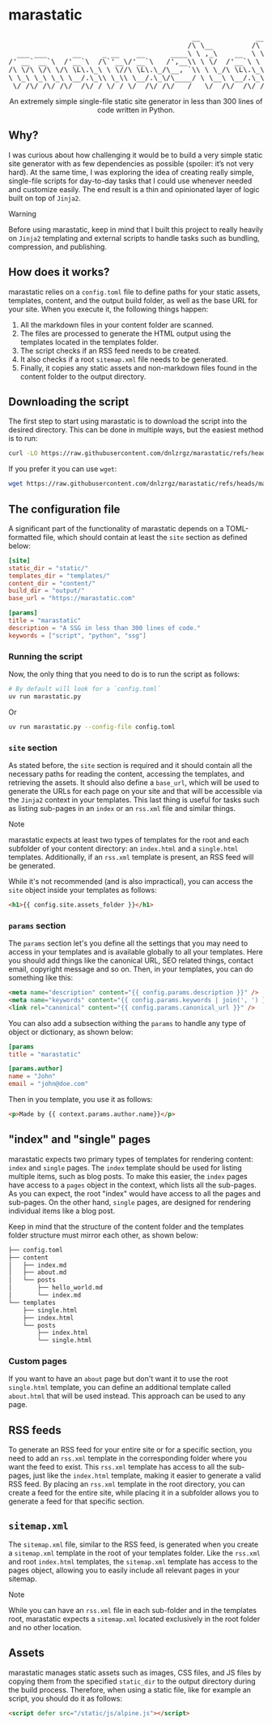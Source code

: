 # marastatic

<pre style="font-style: monospace;">
                                           __             __
                                          /\ \__         /\ \__  __
  ___ ___      __     _ __    __      ____\ \ ,_\    __  \ \ ,_\/\_\    ___
/' __` __`\  /'__`\  /\`'__\/'__`\   /',__\\ \ \/  /'__`\ \ \ \/\/\ \  /'___\
/\ \/\ \/\ \/\ \L\.\_\ \ \//\ \L\.\_/\__, `\\ \ \_/\ \L\.\_\ \ \_\ \ \/\ \__/
\ \_\ \_\ \_\ \__/.\_\\ \_\\ \__/.\_\/\____/ \ \__\ \__/.\_\\ \__\\ \_\ \____\
 \/_/\/_/\/_/\/__/\/_/ \/_/ \/__/\/_/\/___/   \/__/\/__/\/_/ \/__/ \/_/\/____/
</pre>

<p style="text-align: center;">
An extremely simple single-file static site generator in less than 300 lines of code written in Python.
</p>

## Why?

I was curious about how challenging it would be to build a very simple static site generator with as few dependencies as possible (spoiler: it’s not very hard). At the same time, I was exploring the idea of creating really simple, single-file scripts for day-to-day tasks that I could use whenever needed and customize easily. The end result is a thin and opinionated layer of logic built on top of `Jinja2`.

> [!WARNING]
> Before using marastatic, keep in mind that I built this project to really heavily on `Jinja2` templating and external scripts to handle tasks such as bundling, compression, and publishing.

## How does it works?

marastatic relies on a `config.toml` file to define paths for your static assets, templates, content, and the output build folder, as well as the base URL for your site. When you execute it, the following things happen:

1. All the markdown files in your content folder are scanned.
2. The files are processed to generate the HTML output using the templates located in the templates folder.
3. The script checks if an RSS feed needs to be created.
4. It also checks if a root `sitemap.xml` file needs to be generated.
5. Finally, it copies any static assets and non-markdown files found in the content folder to the output directory.

## Downloading the script

The first step to start using marastatic is to download the script into the desired directory. This can be done in multiple ways, but the easiest method is to run:

```bash
curl -LO https://raw.githubusercontent.com/dnlzrgz/marastatic/refs/heads/master/marastatic.py
```

If you prefer it you can use `wget`:

```bash
wget https://raw.githubusercontent.com/dnlzrgz/marastatic/refs/heads/master/marastatic.py
```

## The configuration file

A significant part of the functionality of marastatic depends on a TOML-formatted file, which should contain at least the `site` section as defined below:

```toml
[site]
static_dir = "static/"
templates_dir = "templates/"
content_dir = "content/"
build_dir = "output/"
base_url = "https://marastatic.com"

[params]
title = "marastatic"
description = "A SSG in less than 300 lines of code."
keywords = ["script", "python", "ssg"]
```

### Running the script

Now, the only thing that you need to do is to run the script as follows:

```bash
# By default will look for a `config.toml`
uv run marastatic.py
```

Or

```bash
uv run marastatic.py --config-file config.toml
```

### `site` section

As stated before, the `site` section is required and it should contain all the necessary paths for reading the content, accessing the templates, and retrieving the assets. It should also define a `base_url`, which will be used to generate the URLs for each page on your site and that will be accessible via the `Jinja2` context in your templates. This last thing is useful for tasks such as listing sub-pages in an `index` or an `rss.xml` file and similar things.

> [!NOTE]  
> marastatic expects at least two types of templates for the root and each subfolder of your content directory: an `index.html` and a `single.html` templates. Additionally, if an `rss.xml` template is present, an RSS feed will be generated.

While it's not recommended (and is also impractical), you can access the `site` object inside your templates as follows:

```html
<h1>{{ config.site.assets_folder }}</h1>
```

### `params` section

The `params` section let's you define all the settings that you may need to access in your templates and is available globally to all your templates. Here you should add things like the canonical URL, SEO related things, contact email, copyright message and so on. Then, in your templates, you can do something like this:

```html
<meta name="description" content="{{ config.params.description }}" />
<meta name="keywords" content="{{ config.params.keywords | join(', ') }}" />
<link rel="canonical" content="{{ config.params.canonical_url }}" />
```

You can also add a subsection withing the `params` to handle any type of object or dictionary, as shown below:

```toml
[params
title = "marastatic"

[params.author]
name = "John"
email = "john@doe.com"
```

Then in you template, you use it as follows:

```html
<p>Made by {{ context.params.author.name}}</p>
```

## "index" and "single" pages

marastatic expects two primary types of templates for rendering content: `index` and `single` pages. The `index` template should be used for listing multiple items, such as blog posts. To make this easier, the `index` pages have access to a `pages` object in the context, which lists all the sub-pages. As you can expect, the root "index" would have access to all the pages and sub-pages. On the other hand, `single` pages, are designed for rendering individual items like a blog post.

Keep in mind that the structure of the content folder and the templates folder structure must mirror each other, as shown below:

```txt
├── config.toml
├── content
│   ├── index.md
│   ├── about.md
│   └── posts
│       ├── hello_world.md
│       └── index.md
└── templates
    ├── single.html
    ├── index.html
    └── posts
        ├── index.html
        └── single.html
```

### Custom pages

If you want to have an `about` page but don't want it to use the root `single.html` template, you can define an additional template called `about.html` that will be used instead. This approach can be used to any page.

## RSS feeds

To generate an RSS feed for your entire site or for a specific section, you need to add an `rss.xml` template in the corresponding folder where you want the feed to exist. This `rss.xml` template has access to all the sub-pages, just like the `index.html` template, making it easier to generate a valid RSS feed. By placing an `rss.xml` template in the root directory, you can create a feed for the entire site, while placing it in a subfolder allows you to generate a feed for that specific section.

## `sitemap.xml`

The `sitemap.xml` file, similar to the RSS feed, is generated when you create a `sitemap.xml` template in the root of your templates folder. Like the `rss.xml` and root `index.html` templates, the `sitemap.xml` template has access to the pages object, allowing you to easily include all relevant pages in your sitemap.

> [!Note]
> While you can have an `rss.xml` file in each sub-folder and in the templates root, marastatic expects a `sitemap.xml` located exclusively in the root folder and no other location.

## Assets

marastatic manages static assets such as images, CSS files, and JS files by copying them from the specified `static_dir` to the output directory during the build process. Therefore, when using a static file, like for example an script, you should do it as follows:

```html
<script defer src="/static/js/alpine.js"></script>
```
